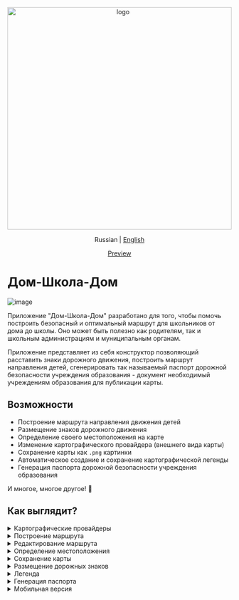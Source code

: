 <p align="center">
  <a href="#">
    <img alt="logo" width="100%" height="500px" src="https://github.com/qFamouse/House-School-House/assets/30534091/506f1782-858b-4ee6-82a5-cd2e2f96586c" />
  </a>
</p>

<p align="center">
  Russian | <a href="#">English</a>
</p>

<p align="center">
  <a font-weight="bold" href="https://qfamouse.github.io/House-School-House/">Preview</a>
</p>

# Дом-Школа-Дом

![image](https://user-images.githubusercontent.com/30534091/228859083-a1ba1d13-c55c-47b8-8fa6-ec2a8c60ec03.png)

Приложение "Дом-Школа-Дом" разработано для того, чтобы помочь построить безопасный и оптимальный маршрут для школьников от дома до школы. Оно может быть полезно как родителям, так и школьным администрациям и муниципальным органам.

Приложение представляет из себя конструктор позволяющий расставить знаки дорожного движения, построить маршрут направления детей, сгенерировать так называемый паспорт дорожной безопасности учреждения образования - документ необходимый учреждениям образования для публикации карты.

## Возможности
- Построение маршрута направления движения детей
- Размещение знаков дорожного движения
- Определение своего местоположения на карте
- Изменение картографического провайдера (внешнего вида карты)
- Сохранение карты как `.png` картинки 
- Автоматическое создание и сохранение картографической легенды
- Генерация паспорта дорожной безопасности учреждения образования

И многое, многое другое! 🚀

## Как выглядит?
<details>
  <summary>Картографические провайдеры</summary>
  <img alt="Картографические провайдеры" src="https://user-images.githubusercontent.com/30534091/228859964-fce5c196-7f7e-4203-8411-8fe60bf1eeff.png"/>
</details>
<details>
  <summary>Построение маршрута</summary>
  <img alt="Построение маршрута" src="https://user-images.githubusercontent.com/30534091/228860213-a6018f53-f6ab-4ba8-8252-706f47bd9aa9.png"/>
</details>
<details>
  <summary>Редактирование маршрута</summary>
  <img alt="Редактирование маршрута" src="https://user-images.githubusercontent.com/30534091/228860530-d0aaf7b2-9b9b-48d4-8eca-035854d4e6e5.png"/>
</details>
<details>
  <summary>Определение местоположения</summary>
  <img alt="Определение местоположения" src="https://user-images.githubusercontent.com/30534091/228860671-13c76f0c-5064-4314-ac97-325b19414e36.png"/>
</details>
<details>
  <summary>Сохранение карты</summary>
  <img alt="Сохранение карты" src="https://user-images.githubusercontent.com/30534091/228860834-c382ca9c-888f-466a-9fcd-ea8e14a6abf5.png"/>
</details>
<details>
  <summary>Размещение дорожных знаков</summary>
  <img alt="Размещение дорожных знаков" src="https://user-images.githubusercontent.com/30534091/228861180-c3cf7544-2b80-473a-8be4-9433d777df01.png"/>
</details>
<details>
  <summary>Легенда</summary>
  <img alt="Легенда" src="https://user-images.githubusercontent.com/30534091/228861346-c99afc06-e011-45d9-bc7d-d9f5566f0f52.png"/>
</details>
<details>
  <summary>Генерация паспорта</summary>
  <img alt="Паспорт (первая страница)" src="https://user-images.githubusercontent.com/30534091/228861549-59460c94-06eb-4fb3-81d3-b6ca75574b51.png"/>
  <img alt="Паспорт (вторая страница)" src="https://user-images.githubusercontent.com/30534091/228861586-23f68f98-6cd5-493a-b47c-30163badf64c.png"/>
  <img alt="Сгенерированный документ" src="https://user-images.githubusercontent.com/30534091/228861616-cd899873-08c0-484e-92be-19ae303343ee.png"/>
</details>
<details>
  <summary>Мобильная версия</summary>
  <img alt="Мобильная версия" src="https://user-images.githubusercontent.com/30534091/228861929-e15c9760-058f-4ee2-89eb-a59c06a7b953.png"/>
  <img alt="Мобильная версия (вкладки)" src="https://user-images.githubusercontent.com/30534091/228861950-3b662f79-635b-47f4-9d62-091ea87dc734.png"/>
  <img alt="Мобильная версия (паспорт)" src="https://user-images.githubusercontent.com/30534091/228861969-3a4dc6fb-2c58-42b8-b854-1bc1810eaf42.png"/>
  <img alt="Мобильная версия (еще меньше)" src="https://user-images.githubusercontent.com/30534091/228862012-7da3ce68-ca17-4fd8-80d4-d9af0572cc41.png"/>
</details>
